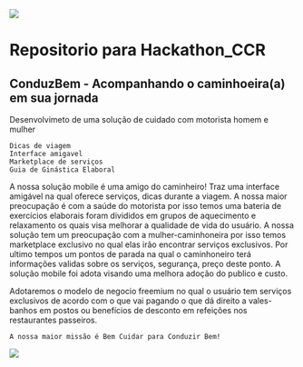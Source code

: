 
![](http://i.picasion.com/pic90/df85a6ea493f6a93378205d040907b8a.gif)
# Repositorio para Hackathon_CCR
## ConduzBem - Acompanhando o caminhoeira(a) em sua jornada

Desenvolvimeto de uma solução de cuidado com motorista homem e mulher

```
Dicas de viagem  
Interface amigavel
Marketplace de serviços
Guia de Ginástica Elaboral 
```
A nossa solução mobile é uma amigo do caminheiro! Traz uma  interface amigável  na qual oferece serviços, dicas durante a viagem. A nossa maior preocupação é com a saúde do motorista por isso temos uma bateria de exercícios elaborais foram divididos em grupos de aquecimento e relaxamento os quais visa melhorar a qualidade de vida do usuário. A nossa solução tem um preocupação com a mulher-caminhoneira por isso temos marketplace exclusivo no qual elas irão encontrar serviços exclusivos.
Por ultimo tempos um pontos de parada na qual o caminhoneiro terá informações validas sobre os serviços, segurança, preço deste ponto. 
A solução mobile foi adota visando uma melhora adoção do publico e custo. 

Adotaremos o modelo de negocio freemium no qual o usuário tem serviços exclusivos de acordo com o que vai pagando  o que dá direito a vales-banhos em postos ou benefícios de desconto em refeições nos restaurantes passeiros. 

```
A nossa maior missão é Bem Cuidar para Conduzir Bem!
```

![](http://i.picasion.com/pic90/19399b92be435d209eeed5b41c4ce2a2.gif)
